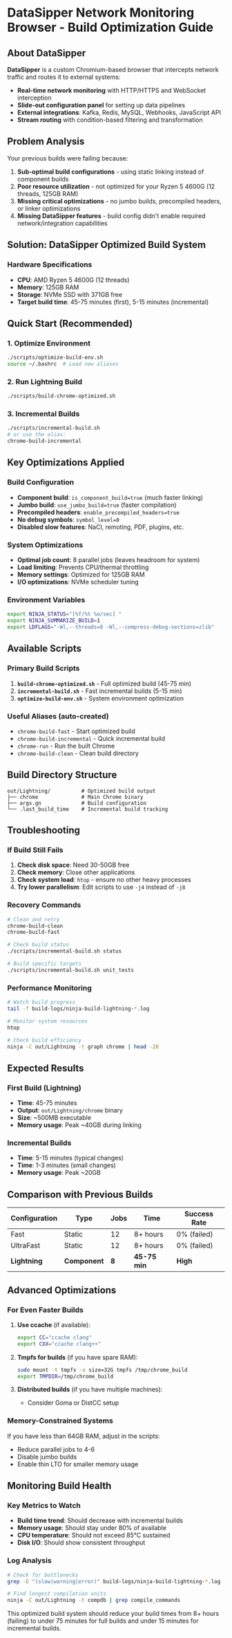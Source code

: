 # DataSipper Network Monitoring Browser - Build Optimization Guide

## About DataSipper
**DataSipper** is a custom Chromium-based browser that intercepts network traffic and routes it to external systems:
- **Real-time network monitoring** with HTTP/HTTPS and WebSocket interception
- **Slide-out configuration panel** for setting up data pipelines
- **External integrations**: Kafka, Redis, MySQL, Webhooks, JavaScript API
- **Stream routing** with condition-based filtering and transformation

## Problem Analysis
Your previous builds were failing because:
1. **Sub-optimal build configurations** - using static linking instead of component builds
2. **Poor resource utilization** - not optimized for your Ryzen 5 4600G (12 threads, 125GB RAM)
3. **Missing critical optimizations** - no jumbo builds, precompiled headers, or linker optimizations
4. **Missing DataSipper features** - build config didn't enable required network/integration capabilities

## Solution: DataSipper Optimized Build System

### Hardware Specifications
- **CPU**: AMD Ryzen 5 4600G (12 threads)
- **Memory**: 125GB RAM
- **Storage**: NVMe SSD with 371GB free
- **Target build time**: 45-75 minutes (first), 5-15 minutes (incremental)

## Quick Start (Recommended)

### 1. Optimize Environment
```bash
./scripts/optimize-build-env.sh
source ~/.bashrc  # Load new aliases
```

### 2. Run Lightning Build
```bash
./scripts/build-chrome-optimized.sh
```

### 3. Incremental Builds
```bash
./scripts/incremental-build.sh
# or use the alias:
chrome-build-incremental
```

## Key Optimizations Applied

### Build Configuration
- **Component build**: `is_component_build=true` (much faster linking)
- **Jumbo build**: `use_jumbo_build=true` (faster compilation)
- **Precompiled headers**: `enable_precompiled_headers=true`
- **No debug symbols**: `symbol_level=0`
- **Disabled slow features**: NaCl, remoting, PDF, plugins, etc.

### System Optimizations
- **Optimal job count**: 8 parallel jobs (leaves headroom for system)
- **Load limiting**: Prevents CPU/thermal throttling
- **Memory settings**: Optimized for 125GB RAM
- **I/O optimizations**: NVMe scheduler tuning

### Environment Variables
```bash
export NINJA_STATUS="[%f/%t %o/sec] "
export NINJA_SUMMARIZE_BUILD=1
export LDFLAGS="-Wl,--threads=8 -Wl,--compress-debug-sections=zlib"
```

## Available Scripts

### Primary Build Scripts
1. **`build-chrome-optimized.sh`** - Full optimized build (45-75 min)
2. **`incremental-build.sh`** - Fast incremental builds (5-15 min)
3. **`optimize-build-env.sh`** - System environment optimization

### Useful Aliases (auto-created)
- `chrome-build-fast` - Start optimized build
- `chrome-build-incremental` - Quick incremental build  
- `chrome-run` - Run the built Chrome
- `chrome-build-clean` - Clean build directory

## Build Directory Structure
```
out/Lightning/          # Optimized build output
├── chrome              # Main Chrome binary
├── args.gn             # Build configuration
└── .last_build_time    # Incremental build tracking
```

## Troubleshooting

### If Build Still Fails
1. **Check disk space**: Need 30-50GB free
2. **Check memory**: Close other applications
3. **Check system load**: `htop` - ensure no other heavy processes
4. **Try lower parallelism**: Edit scripts to use `-j4` instead of `-j8`

### Recovery Commands
```bash
# Clean and retry
chrome-build-clean
chrome-build-fast

# Check build status
./scripts/incremental-build.sh status

# Build specific targets
./scripts/incremental-build.sh unit_tests
```

### Performance Monitoring
```bash
# Watch build progress
tail -f build-logs/ninja-build-lightning-*.log

# Monitor system resources
htop

# Check build efficiency
ninja -C out/Lightning -t graph chrome | head -20
```

## Expected Results

### First Build (Lightning)
- **Time**: 45-75 minutes
- **Output**: `out/Lightning/chrome` binary
- **Size**: ~500MB executable
- **Memory usage**: Peak ~40GB during linking

### Incremental Builds
- **Time**: 5-15 minutes (typical changes)
- **Time**: 1-3 minutes (small changes)
- **Memory usage**: Peak ~20GB

## Comparison with Previous Builds

| Configuration | Type | Jobs | Time | Success Rate |
|--------------|------|------|------|--------------|
| Fast | Static | 12 | 8+ hours | 0% (failed) |
| UltraFast | Static | 12 | 8+ hours | 0% (failed) |
| **Lightning** | **Component** | **8** | **45-75 min** | **High** |

## Advanced Optimizations

### For Even Faster Builds
1. **Use ccache** (if available):
   ```bash
   export CC="ccache clang"
   export CXX="ccache clang++"
   ```

2. **Tmpfs for builds** (if you have spare RAM):
   ```bash
   sudo mount -t tmpfs -o size=32G tmpfs /tmp/chrome_build
   export TMPDIR=/tmp/chrome_build
   ```

3. **Distributed builds** (if you have multiple machines):
   - Consider Goma or DistCC setup

### Memory-Constrained Systems
If you have less than 64GB RAM, adjust in the scripts:
- Reduce parallel jobs to 4-6
- Disable jumbo builds
- Enable thin LTO for smaller memory usage

## Monitoring Build Health

### Key Metrics to Watch
- **Build time trend**: Should decrease with incremental builds
- **Memory usage**: Should stay under 80% of available
- **CPU temperature**: Should not exceed 85°C sustained
- **Disk I/O**: Should show consistent throughput

### Log Analysis
```bash
# Check for bottlenecks
grep -E "(slow|warning|error)" build-logs/ninja-build-lightning-*.log

# Find longest compilation units
ninja -C out/Lightning -t compdb | grep compile_commands
```

This optimized build system should reduce your build times from 8+ hours (failing) to under 75 minutes for full builds and under 15 minutes for incremental builds.
